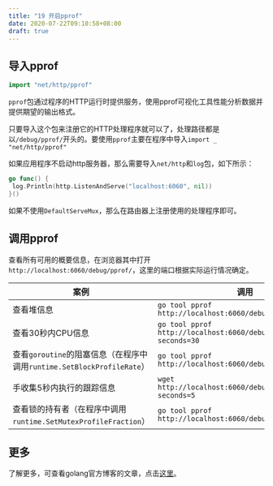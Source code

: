 ```yaml
---
title: "19 开启pprof"
date: 2020-07-22T09:10:58+08:00
draft: true
---
```


## 导入pprof

```go
import "net/http/pprof"
```

`pprof`包通过程序的HTTP运行时提供服务，使用pprof可视化工具性能分析数据并提供期望的输出格式。

只要导入这个包来注册它的HTTP处理程序就可以了，处理路径都是以`/debug/pprof/`开头的。要使用`pprof`主要在程序中导入`import _ "net/http/pprof"`

如果应用程序不启动http服务器，那么需要导入`net/http`和`log`包，如下所示：

```go
go func() {
 log.Println(http.ListenAndServe("localhost:6060", nil))
}()
```

如果不使用`DefaultServeMux`，那么在路由器上注册使用的处理程序即可。

## 调用pprof

查看所有可用的概要信息，在浏览器其中打开`http://localhost:6060/debug/pprof/`，这里的端口根据实际运行情况确定。

|案例|调用|
---|---
查看堆信息|`go tool pprof http://localhost:6060/debug/pprof/heap`
查看30秒内CPU信息|`go tool pprof http://localhost:6060/debug/pprof/profile?seconds=30`
查看`goroutine`的阻塞信息（在程序中调用`runtime.SetBlockProfileRate`）|`go tool pprof http://localhost:6060/debug/pprof/block`
手收集5秒内执行的跟踪信息|`wget http://localhost:6060/debug/pprof/trace?seconds=5`
查看锁的持有者（在程序中调用`runtime.SetMutexProfileFraction`）|`go tool pprof http://localhost:6060/debug/pprof/mutex`

## 更多

了解更多，可查看golang官方博客的文章，点击[这里](https://blog.golang.org/pprof)。
